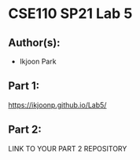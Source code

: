 # CSE110 SP21 Lab 5

## Author(s):
- Ikjoon Park

## Part 1:

https://ikjoonp.github.io/Lab5/

## Part 2:

LINK TO YOUR PART 2 REPOSITORY
